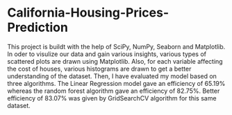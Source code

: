 # California-Housing-Prices-Prediction
This project is buildt with the help of SciPy, NumPy, Seaborn and Matplotlib. In oder to visulize our data and gain various insights, various types of scattered plots are drawn using Matplotlib. Also, for each variable affecting the cost of houses, various histograms are drawn to get a better understanding of the dataset. Then, I have evaluated my model based on three algorithms. The Linear Regression model gave an efficiency of 65.19% whereas the random forest algorithm gave an efficiency of 82.75%. Better efficiency of 83.07% was given by GridSearchCV algorithm for this same dataset.
